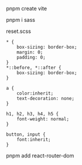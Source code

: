 pnpm create vite 

pnpm i sass

reset.scss

```
* {
    box-sizing: border-box;
    margin: 0;
    padding: 0;
}
*::before, *::after {
    box-sizing: border-box;
}

a {
    color:inherit;
    text-decoration: none;
}

h1, h2, h3, h4, h5 {
    font-weight: normal;
}

button, input {
    font:inherit;
}
```

pnpm add react-router-dom